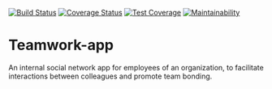 [![Build Status](https://travis-ci.org/MicahBala/Teamwork-app.svg?branch=develop)](https://travis-ci.org/MicahBala/Teamwork-app) [![Coverage Status](https://coveralls.io/repos/github/MicahBala/Teamwork-app/badge.svg?branch=develop)](https://coveralls.io/github/MicahBala/Teamwork-app?branch=develop) [![Test Coverage](https://api.codeclimate.com/v1/badges/a6968562b70a7366b747/test_coverage)](https://codeclimate.com/github/MicahBala/Teamwork-app/test_coverage) [![Maintainability](https://api.codeclimate.com/v1/badges/a6968562b70a7366b747/maintainability)](https://codeclimate.com/github/MicahBala/Teamwork-app/maintainability)

# Teamwork-app

An internal social network app for employees of an organization, to facilitate interactions between colleagues and promote team bonding.
